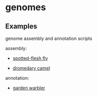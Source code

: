 # genomes
## Examples

genome assembly and annotation scripts

assembly:

- [spotted-flesh fly](https://github.com/jelber2/genomes/blob/main/fly-genome.md)

- [dromedary camel](https://github.com/jelber2/genomes/blob/main/camel-genome.md)


annotation:

- [garden warbler](https://github.com/jelber2/genomes/blob/main/warbler-annotate.md)
